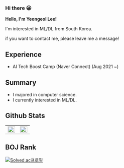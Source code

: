 ### Hi there  😀

**Hello, I'm Yeongeol Lee!**

I'm interested in ML/DL  from South Korea.

if you want to contact me, please leave me a message!

## Experience

- AI Tech Boost Camp (Naver Connect) (Aug 2021 ~)

## Summary

- I majored in computer science.
- I currently interested in ML/DL.

## Github Stats

<table><tr><td valign="top" width="50%">

<img src="https://github-readme-stats.vercel.app/api?username=LeeYeonGeol&show_icons=true&count_private=true&hide_border=true" align="left" style="width: 100%" />

</td><td valign="top" width="50%">

<img src="https://github-readme-stats.vercel.app/api/top-langs/?username=LeeYeonGeol&hide_border=true&layout=compact" align="left" style="width: 100%" />

</td></tr></table> 

## BOJ Rank

[![Solved.ac프로필](http://mazassumnida.wtf/api/v2/generate_badge?boj=f2f42020)](https://solved.ac/f2f42020)



